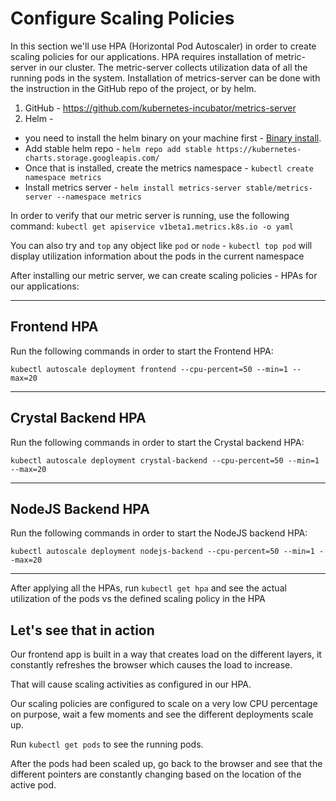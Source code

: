 # Configure Scaling Policies

In this section we'll use HPA (Horizontal Pod Autoscaler) in order to create scaling policies for our applications. HPA requires installation of metric-server in our cluster. The metric-server collects utilization data of all the running pods in the system. Installation of metrics-server can be done with the instruction in the GitHub repo of the project, or by helm.

1. GitHub - https://github.com/kubernetes-incubator/metrics-server
2. Helm - 
- you need to install the helm binary on your machine first - [Binary install](https://helm.sh/docs/intro/install/). 
- Add stable helm repo - `helm repo add stable https://kubernetes-charts.storage.googleapis.com/`
- Once that is installed, create the metrics namespace - `kubectl create namespace metrics`
- Install metrics server - `helm install metrics-server stable/metrics-server --namespace metrics`


In order to verify that our metric server is running, use the following command: `kubectl get apiservice v1beta1.metrics.k8s.io -o yaml`

You can also try and `top` any object like `pod` or `node` - `kubectl top pod` will display utilization information about the pods in the current namespace

After installing our metric server, we can create scaling policies - HPAs for our applications:

---

## Frontend HPA

Run the following commands in order to start the Frontend HPA:

```
kubectl autoscale deployment frontend --cpu-percent=50 --min=1 --max=20
```

---

## Crystal Backend HPA

Run the following commands in order to start the Crystal backend HPA:

```
kubectl autoscale deployment crystal-backend --cpu-percent=50 --min=1 --max=20
```

---

## NodeJS Backend HPA

Run the following commands in order to start the NodeJS backend HPA:

```
kubectl autoscale deployment nodejs-backend --cpu-percent=50 --min=1 --max=20
```

---

After applying all the HPAs, run `kubectl get hpa` and see the actual utilization of the pods vs the defined scaling policy in the HPA   

## Let's see that in action

Our frontend app is built in a way that creates load on the different layers, it constantly refreshes the browser which causes the load to increase.

That will cause scaling activities as configured in our HPA.

Our scaling policies are configured to scale on a very low CPU percentage on purpose, wait a few moments and see the different deployments scale up.

Run `kubectl get pods` to see the running pods.

After the pods had been scaled up, go back to the browser and see that the different pointers are constantly changing based on the location of the active pod.